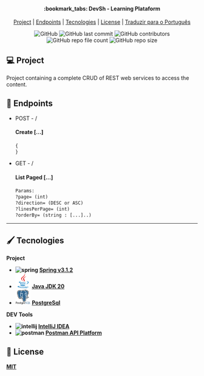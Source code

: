 
<h4 align="center">  :bookmark_tabs: DevSh - Learning Plataform</h4>

<p align="center">  <a href="#project">Project</a>   |     <a href="#endpoints">Endpoints</a>   |     <a href="#tecnologies">Tecnologies</a>   |     <a href="#license">License</a>   |   <a href="./README-ptBR.md">Traduzir para o Português</a>   </p>

<div align="center">

![GitHub](https://img.shields.io/github/license/taohansens/DevSh)
![GitHub last commit](https://img.shields.io/github/last-commit/taohansens/DevSh)
![GitHub contributors](https://img.shields.io/github/contributors/taohansens/DevSh)
![GitHub repo file count](https://img.shields.io/github/directory-file-count/taohansens/DevSh)
![GitHub repo size](https://img.shields.io/github/repo-size/taohansens/DevSh)

</div>

## 💻 <a name="project"> Project</a>

Project containing a complete CRUD of REST web services to access the content.





## :link: <a name="endpoints">Endpoints</a>

- POST - /

  #### Create [...]

  ```
  {
  }
  ```

- GET - /

  #### List Paged [...]

  ```
  Params:
  ?page= (int)
  ?direction= (DESC or ASC)
  ?linesPerPage= (int)
  ?orderBy= (string : [...]..)
  
  ```

---


## :paintbrush: <a name="tecnologies">Tecnologies</a>

<b>Project<b>

- <img title="Spring Icon" src="https://www.vectorlogo.zone/logos/springio/springio-icon.svg" alt="spring" width="40" height="40"> [Spring v3.1.2](https://spring.io/why-spring)
- <img title="Java Icon" src="https://raw.githubusercontent.com/devicons/devicon/master/icons/java/java-original.svg" alt="java" width="40" height="40"/> [Java JDK 20](https://jdk.java.net/20/) 
- <img src="https://raw.githubusercontent.com/devicons/devicon/master/icons/postgresql/postgresql-original-wordmark.svg" alt="postgresql" width="40" height="40"/> [PostgreSql](https://www.postgresql.org/) 

<b>DEV Tools<b>

- <img title="IntelliJ Icon" src="https://upload.wikimedia.org/wikipedia/commons/9/9c/IntelliJ_IDEA_Icon.svg" alt="intellij" width="40" height="40"> [IntelliJ IDEA](https://www.jetbrains.com/idea/)
- <img title="Postman Icon" src="https://www.vectorlogo.zone/logos/getpostman/getpostman-icon.svg" alt="postman" width="40" height="40"> [Postman API Platform](https://www.postman.com/)



:page_facing_up: <a name="#license">License</a>
----------

[MIT](https://choosealicense.com/licenses/mit/)


